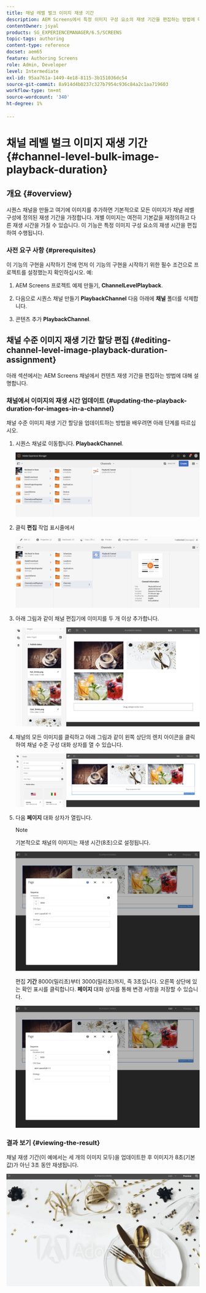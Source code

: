 ```yaml
---
title: 채널 레벨 벌크 이미지 재생 기간
description: AEM Screens에서 특정 이미지 구성 요소의 재생 기간을 편집하는 방법에 대해 알아봅니다.
contentOwner: jsyal
products: SG_EXPERIENCEMANAGER/6.5/SCREENS
topic-tags: authoring
content-type: reference
docset: aem65
feature: Authoring Screens
role: Admin, Developer
level: Intermediate
exl-id: 95aa761a-1449-4e18-8115-3b151036dc54
source-git-commit: 8a914d4b0237c327b7954c936c84a2c1aa719603
workflow-type: tm+mt
source-wordcount: '340'
ht-degree: 1%

---
```


# 채널 레벨 벌크 이미지 재생 기간 {#channel-level-bulk-image-playback-duration}

## 개요 {#overview}

시퀀스 채널을 만들고 여기에 이미지를 추가하면 기본적으로 모든 이미지가 채널 레벨 구성에 정의된 재생 기간을 가정합니다. 개별 이미지는 여전히 기본값을 재정의하고 다른 재생 시간을 가질 수 있습니다. 이 기능은 특정 이미지 구성 요소의 재생 시간을 편집하여 수행됩니다.

### 사전 요구 사항 {#prerequisites}

이 기능의 구현을 시작하기 전에 먼저 이 기능의 구현을 시작하기 위한 필수 조건으로 프로젝트를 설정했는지 확인하십시오. 예:

1. AEM Screens 프로젝트 예제 만들기, **ChannelLevelPlayback**.

1. 다음으로 시퀀스 채널 만들기 **PlaybackChannel** 다음 아래에 **채널** 폴더를 삭제합니다.

1. 콘텐츠 추가 **PlaybackChannel**.

## 채널 수준 이미지 재생 기간 할당 편집 {#editing-channel-level-image-playback-duration-assignment}

아래 섹션에서는 AEM Screens 채널에서 컨텐츠 재생 기간을 편집하는 방법에 대해 설명합니다.

### 채널에서 이미지의 재생 시간 업데이트 {#updating-the-playback-duration-for-images-in-a-channel}

채널 수준 이미지 재생 기간 할당을 업데이트하는 방법을 배우려면 아래 단계를 따르십시오.

1. 시퀀스 채널로 이동합니다. **PlaybackChannel**.

   ![screen_shot_2019-06-24at62818pm](assets/screen_shot_2019-06-24at62818pm.png)

1. 클릭 **편집** 작업 표시줄에서

   ![screen_shot_2019-06-24at70141pm](assets/screen_shot_2019-06-24at70141pm.png)

1. 아래 그림과 같이 채널 편집기에 이미지를 두 개 이상 추가합니다.

   ![screen_shot_2019-06-24at90534pm](assets/screen_shot_2019-06-24at90534pm.png)

1. 채널의 모든 이미지를 클릭하고 아래 그림과 같이 왼쪽 상단의 렌치 아이콘을 클릭하여 채널 수준 구성 대화 상자를 열 수 있습니다.

   ![screen_shot_2019-06-25at95945am](assets/screen_shot_2019-06-25at95945am.png)

1. 다음 **페이지** 대화 상자가 열립니다.

   >[!NOTE]
   >기본적으로 채널의 이미지는 재생 시간(8초)으로 설정됩니다.

   ![screen_shot_2019-06-25at100343am](assets/screen_shot_2019-06-25at100343am.png)

   편집 **기간** 8000(밀리초)부터 3000(밀리초)까지, 즉 3초입니다. 오른쪽 상단에 있는 확인 표시를 클릭합니다. **페이지** 대화 상자를 통해 변경 사항을 저장할 수 있습니다.

   ![screen_shot_2019-06-25at101527am](assets/screen_shot_2019-06-25at101527am.png)

### 결과 보기 {#viewing-the-result}

채널 재생 기간(이 예에서는 세 개의 이미지 모두)을 업데이트한 후 이미지가 8초(기본값)가 아닌 3초 동안 재생됩니다.

![channel_preview](assets/channel_preview.gif)
